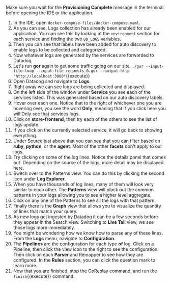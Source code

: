 Make sure you wait for the **Provisioning Complete** message in the terminal before opening the IDE or the application. 

1.  In the IDE, open `docker-compose-files/docker-compose.yaml`.
2.  As you can see, Logs collection has already been enabled for our application. You can see this by looking at the `environment` section for each service and finding the two `DD_LOGS` variables.
3.  Then you can see that labels have been added for auto discovery to enable logs to be collected and categorized.
4.  Now whatever logs are generated by the services are forwarded to Datadog. 
5.  Let's run **gor** again to get some traffic going on our site. `./gor --input-file-loop --input-file requests_0.gor --output-http "http://localhost:3000"`{{execute}}
6.  Open Datadog and navigate to **Logs**.
7.  Right away we can see logs are being collected and displayed. 
8.  On the left side of the window under **Service** you see each of the services listed. This was generated based on our auto discovery labels. 
9.  Hover over each one. Notice that to the right of whichever one you are hovering over, you see the word **Only**, meaning that if you click here you will Only see that services logs. 
10. Click on **store-frontend**, then try each of the others to see the list of logs update.
11. If you click on the currently selected service, it will go back to showing everything. 
12. Under Source just above that you can see that you can filter based on **ruby**, **python**, or the **agent**. Most of the other **facets** don't apply to our logs.
13. Try clicking on some of the log lines. Notice the details panel that comes out. Depending on the source of the logs, more detail may be displayed here.
14. Switch over to the Patterns view. You can do this by clicking the second icon under **Log Explorer**.
15. When you have thousands of log lines, many of them will look very similar to each other. The **Patterns** view will pluck out the common patterns in your logs allowing you to see a higher level aggregate.
16. Click on any one of the Patterns to see all the logs with that pattern.
17. Finally there is the **Graph** view that allows you to visualize the quantity of lines that match your query.
18. As new logs get ingested by Datadog it can be a few seconds before they appear in the Search view. Switching to **Live Tail** view, we see those logs more immediately. 
19. You might be wondering how we know how to parse any of these lines. From the **Logs** menu, navigate to **Configuration**.
20. The **Pipelines** are the configuration for each type **of** log. Click on a Pipeline, then click the view icon to the right to see the configuration. Then click on each **Parser** and Remapper to see how they are configured. In the **Rules** section, you can click the question mark to learn more.
21. Now that you are finished, stop the GoReplay command, and run the `finish`{{execute}} command.